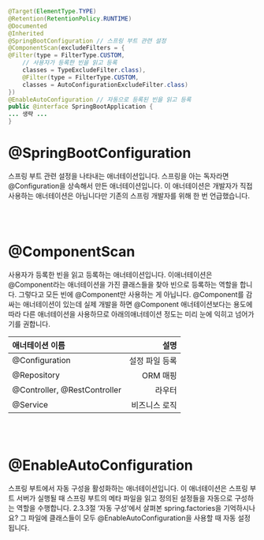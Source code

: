 
```java
@Target(ElementType.TYPE)
@Retention(RetentionPolicy.RUNTIME)
@Documented
@Inherited
@SpringBootConfiguration // 스프링 부트 관련 설정
@ComponentScan(excludeFilters = {
@Filter(type = FilterType.CUSTOM,
    // 사용자가 등록한 빈을 읽고 등록
    classes = TypeExcludeFilter.class),
    @Filter(type = FilterType.CUSTOM,
    classes = AutoConfigurationExcludeFilter.class)
})
@EnableAutoConfiguration // 자동으로 등록된 빈을 읽고 등록
public @interface SpringBootApplication {
... 생략 ...
}
```

# @SpringBootConfiguration
스프링 부트 관련 설정을 나타내는 애너테이션입니다. 스프링을 아는 독자라면 @Configuration을 상속해서 만든 애너테이션입니다. 이 애너테이션은 개발자가 직접 사용하는 애너테이션은 아닙니다만 기존의 스프링 개발자를 위해 한 번 언급했습니다.

<br/><br/>

# @ComponentScan
사용자가 등록한 빈을 읽고 등록하는 애너테이션입니다. 이애너테이션은 @Component라는 애너테이션을 가진 클래스들을 찾아 빈으로 등록하는 역할을 합니다. 그렇다고 모든 빈에 @Component만 사용하는 게 아닙니다. @Component를 감싸는 애너테이션이 있는데 실제 개발을 하면 @Component 애너테이션보다는 용도에 따라 다른 애너테이션을 사용하므로 아래의애너테이션 정도는 미리 눈에 익히고 넘어가기를 권합니다.

|애너테이션 이름| 설명|
|:-|-:|
|@Configuration |설정 파일 등록|
|@Repository |ORM 매핑|
|@Controller, @RestController | 라우터|
|@Service| 비즈니스 로직|


<br/><br/>


# @EnableAutoConfiguration
스프링 부트에서 자동 구성을 활성화하는 애너테이션입니다. 이 애너테이션은 스프링 부트 서버가 실행될 때 스프링 부트의 메타 파일을 읽고 정의된 설정들을 자동으로 구성하는 역할을 수행합니다. 2.3.3절 ‘자동 구성’에서 살펴본 spring.factories을 기억하시나요? 그 파일에 클래스들이 모두 @EnableAutoConfiguration을 사용할 때 자동 설정됩니다.